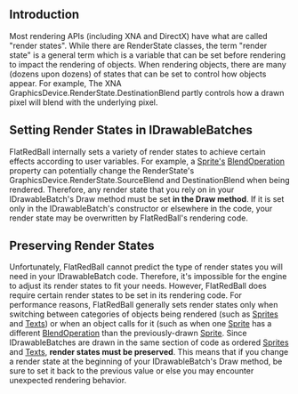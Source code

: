 ## Introduction

Most rendering APIs (including XNA and DirectX) have what are called "render states". While there are RenderState classes, the term "render state" is a general term which is a variable that can be set before rendering to impact the rendering of objects. When rendering objects, there are many (dozens upon dozens) of states that can be set to control how objects appear. For example, The XNA GraphicsDevice.RenderState.DestinationBlend partly controls how a drawn pixel will blend with the underlying pixel.

## Setting Render States in IDrawableBatches

FlatRedBall internally sets a variety of render states to achieve certain effects according to user variables. For example, a [Sprite's](/frb/docs/index.php?title=FlatRedBall.Sprite.md "FlatRedBall.Sprite") [BlendOperation](/frb/docs/index.php?title=FlatRedBall.Graphics.IColorable#Alpha_and_BlendOperation.md "FlatRedBall.Graphics.IColorable") property can potentially change the RenderState's GraphicsDevice.RenderState.SourceBlend and DestinationBlend when being rendered. Therefore, any render state that you rely on in your IDrawableBatch's Draw method must be set **in the Draw method**. If it is set only in the IDrawableBatch's constructor or elsewhere in the code, your render state may be overwritten by FlatRedBall's rendering code.

## Preserving Render States

Unfortunately, FlatRedBall cannot predict the type of render states you will need in your IDrawableBatch code. Therefore, it's impossible for the engine to adjust its render states to fit your needs. However, FlatRedBall does require certain render states to be set in its rendering code. For performance reasons, FlatRedBall generally sets render states only when switching between categories of objects being rendered (such as [Sprites](/frb/docs/index.php?title=FlatRedBall.Sprite.md "FlatRedBall.Sprite") and [Texts](/frb/docs/index.php?title=FlatRedBall.Graphics.Text.md "FlatRedBall.Graphics.Text")) or when an object calls for it (such as when one [Sprite](/frb/docs/index.php?title=FlatRedBall.Sprite.md "FlatRedBall.Sprite") has a different [BlendOperation](/frb/docs/index.php?title=FlatRedBall.Graphics.IColorable#Alpha_and_BlendOperation.md "FlatRedBall.Graphics.IColorable") than the previously-drawn [Sprite](/frb/docs/index.php?title=FlatRedBall.Sprite.md "FlatRedBall.Sprite"). Since IDrawableBatches are drawn in the same section of code as ordered [Sprites](/frb/docs/index.php?title=FlatRedBall.Sprite.md "FlatRedBall.Sprite") and [Texts](/frb/docs/index.php?title=FlatRedBall.Graphics.Text.md "FlatRedBall.Graphics.Text"), **render states must be preserved**. This means that if you change a render state at the beginning of your IDrawableBatch's Draw method, be sure to set it back to the previous value or else you may encounter unexpected rendering behavior.
